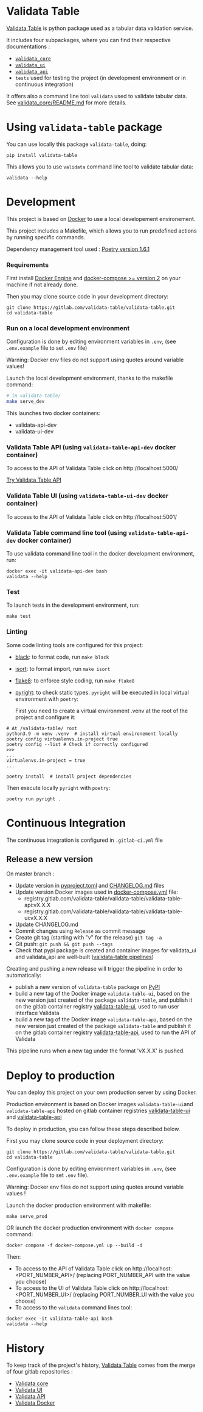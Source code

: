 # Validata Table

[Validata Table](https://gitlab.com/validata-table/validata-table)  is python package used as a tabular data validation service.

It includes four subpackages, where you can find their respective documentations :
- [`validata_core`](src/validata_core/README.md)
- [`validata_ui`](src/validata_ui/README.md)
- [`validata_api`](src/validata_api/README.md)
- `tests` used for testing the project (in development environment or in continuous integration)

It offers also a command line tool `validata` used to validate tabular data. 
See [validata_core/README.md](src/validata_core/README.md) for more details.

# Using `validata-table` package

You can use locally this package `validata-table`, doing:

```commandline
pip install validata-table 
```

This allows you to use `validata` command line tool to validate tabular data:

```commandline
validata --help
```

# Development

This project is based on [Docker](https://docs.docker.com/get-started/overview/) to use a local developement environement.

This project includes a Makefile, which allows you to run predefined actions 
by running specific commands.

Dependency management tool used : [Poetry version 1.6.1](https://python-poetry.org/docs/)

### Requirements

First install [Docker Engine](https://docs.docker.com/engine/install/) and [docker-compose >= version 2](https://docs.docker.com/compose/install/) 
on your machine if not already done.

Then you may clone source code in your development directory:

```commandline
git clone https://gitlab.com/validata-table/validata-table.git
cd validata-table
```

### Run on a local development environment

Configuration is done by editing environment variables in `.env`, 
(see `.env.example` file to set `.env` file)

Warning: Docker env files do not support using quotes around variable values!

Launch the local development environment, thanks to the makefile command:

```bash
# in validata-table/
make serve_dev
```

This launches two docker containers:

- validata-api-dev
- validata-ui-dev

### Validata Table API (using `validata-table-api-dev` docker container)

To access to the API of Validata Table click on http://localhost:5000/

[Try Validata Table API](src/validata_api/README.md)

### Validata Table UI (using `validata-table-ui-dev` docker container)

To access to the API of Validata Table click on http://localhost:5001/

### Validata Table command line tool (using `validata-table-api-dev` docker container)

To use validata command line tool in the docker development environment, run:

```
docker exec -it validata-api-dev bash
validata --help
```

### Test

To launch tests in the development environment, run:

```
make test
```

### Linting

Some code linting tools are configured for this project:

- [black](https://black.readthedocs.io/en/stable/): to format code, run `make black`
- [isort](https://pycqa.github.io/isort/): to format import, run `make isort`
- [flake8](https://flake8.pycqa.org/en/latest/): to enforce style coding, run `make flake8`
- [pyright](https://microsoft.github.io/pyright/#/): to check static types.
  `pyright` will be executed in local virtual environment with `poetry`:
  
  First you need to create a virtual environment .venv at the root of the project
and configure it:

```commandline
# At /validata-table/ root 
python3.9 -m venv .venv  # install virtual environement locally
poetry config virtualenvs.in-project true
poetry config --list # Check if correctly configured
>>>
...
virtualenvs.in-project = true
...

poetry install  # install project dependencies
```

Then execute locally `pyright` with `poetry`:

```commandline
poetry run pyright .
```


# Continuous Integration

The continuous integration is configured in `.gitlab-ci.yml` file

## Release a new version

On master branch :

- Update version in [pyproject.toml](pyproject.toml) and [CHANGELOG.md](CHANGELOG.md) files
- Update version Docker images used in [docker-compose.yml](docker-compose.yml) file:
  - registry.gitlab.com/validata-table/validata-table/validata-table-api:vX.X.X
  - registry.gitlab.com/validata-table/validata-table/validata-table-ui:vX.X.X
- Update CHANGELOG.md
- Commit changes using `Release` as commit message
- Create git tag (starting with "v" for the release) `git tag -a`
- Git push: `git push && git push --tags`
- Check that pypi package is created and container images for validata_ui and validata_api are well-built 
([validata-table pipelines](https://gitlab.com/validata-table/validata-table/-/pipelines))

Creating and pushing a new release will trigger the pipeline in order to automatically:

- publish a new version of `validata-table` package on [PyPI](https://pypi.org/)
- build a new tag of the Docker image `validata-table-ui`, based on the new version just created of the package `validata-table`, and publish it on the gitlab container 
registry [validata-table-ui](https://gitlab.com/validata-table/validata-table/container_registry/5871420), 
used to run user interface Validata
- build a new tag of the Docker image `validata-table-api`, based on the new version just created of the package `validata-table` and publish it on the gitlab container 
registry [validata-table-api](https://gitlab.com/validata-table/validata-table/container_registry/5871449), 
used to run the API of Validata

This pipeline runs when a new tag under the format 'vX.X.X' is pushed.

# Deploy to production

You can deploy this project on your own production server by using Docker.

Production environment is based on Docker images `validata-table-ui`and `validata-table-api`
hosted on gitlab container registries [validata-table-ui](https://gitlab.com/validata-table/validata-table/container_registry/5871420)
and [validata-table-api](https://gitlab.com/validata-table/validata-table/container_registry/5871449)

To deploy in production, you can follow these steps described below.

First you may clone source code in your deployment directory:

```commandline
git clone https://gitlab.com/validata-table/validata-table.git
cd validata-table
```

Configuration is done by editing environment variables in `.env`, 
(see `.env.example` file to set `.env` file).

Warning: Docker env files do not support using quotes around variable values !

Launch the docker production environment with makefile:

```commandline
make serve_prod
```

OR launch the docker production environment with `docker compose` command:

```commandline
docker compose -f docker-compose.yml up --build -d
```

Then: 

- To access to the API of Validata Table click on http://localhost:<PORT_NUMBER_API>/
  (replacing PORT_NUMBER_API with the value you choose)
- To access to the UI of Validata Table click on http://localhost:<PORT_NUMBER_UI>/ 
  (replacing PORT_NUMBER_UI with the value you choose)
- To access to the `validata` command lines tool:

```
docker exec -it validata-table-api bash
validata --help
```

# History

To keep track of the project's history, [Validata Table](https://gitlab.com/validata-table/validata-table) 
comes from the merge of four gitlab repositories :
- [Validata core](https://gitlab.com/validata-table/validata-core)
- [Validata UI](https://gitlab.com/validata-table/validata-ui)
- [Validata API](https://gitlab.com/validata-table/validata-api)
- [Validata Docker](https://gitlab.com/validata-table/validata-docker)
